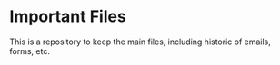 # Important Files

This is a repository to keep the main files, including historic of emails, forms, etc.
